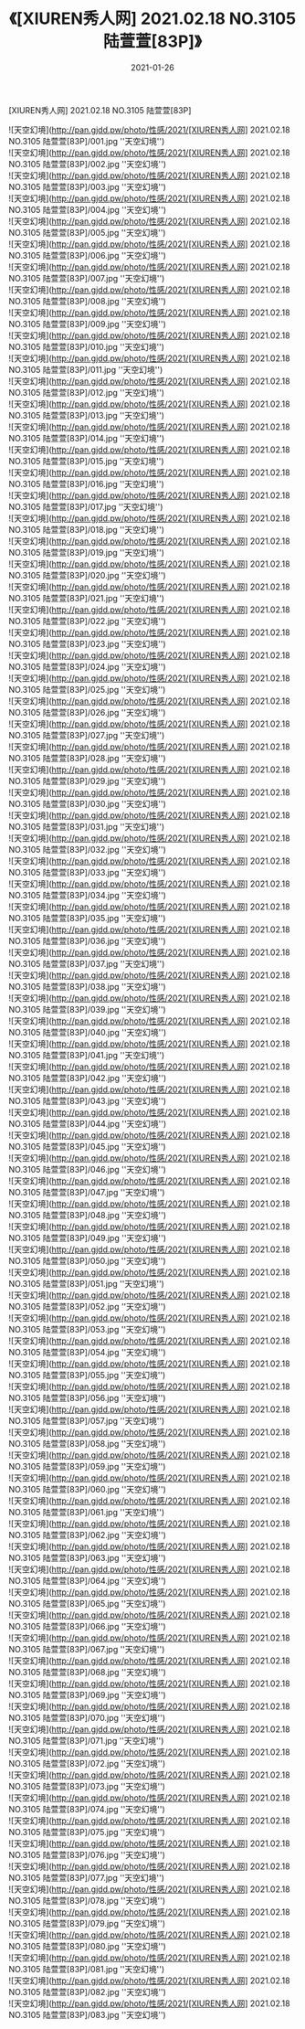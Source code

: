 ﻿---
layout: post
title:  《[XIUREN秀人网] 2021.02.18 NO.3105 陆萱萱[83P]》
date:   2021-01-26
img: http://pan.gjdd.pw/photo/性感/2021/[XIUREN秀人网] 2021.02.18 NO.3105 陆萱萱[83P]/000.jpg
categories: [美女, 性感, 泳衣]
---

[XIUREN秀人网] 2021.02.18 NO.3105 陆萱萱[83P]



![天空幻境](http://pan.gjdd.pw/photo/性感/2021/[XIUREN秀人网] 2021.02.18 NO.3105 陆萱萱[83P]/001.jpg ''天空幻境'') <br>
![天空幻境](http://pan.gjdd.pw/photo/性感/2021/[XIUREN秀人网] 2021.02.18 NO.3105 陆萱萱[83P]/002.jpg ''天空幻境'') <br>
![天空幻境](http://pan.gjdd.pw/photo/性感/2021/[XIUREN秀人网] 2021.02.18 NO.3105 陆萱萱[83P]/003.jpg ''天空幻境'') <br>
![天空幻境](http://pan.gjdd.pw/photo/性感/2021/[XIUREN秀人网] 2021.02.18 NO.3105 陆萱萱[83P]/004.jpg ''天空幻境'') <br>
![天空幻境](http://pan.gjdd.pw/photo/性感/2021/[XIUREN秀人网] 2021.02.18 NO.3105 陆萱萱[83P]/005.jpg ''天空幻境'') <br>
![天空幻境](http://pan.gjdd.pw/photo/性感/2021/[XIUREN秀人网] 2021.02.18 NO.3105 陆萱萱[83P]/006.jpg ''天空幻境'') <br>
![天空幻境](http://pan.gjdd.pw/photo/性感/2021/[XIUREN秀人网] 2021.02.18 NO.3105 陆萱萱[83P]/007.jpg ''天空幻境'') <br>
![天空幻境](http://pan.gjdd.pw/photo/性感/2021/[XIUREN秀人网] 2021.02.18 NO.3105 陆萱萱[83P]/008.jpg ''天空幻境'') <br>
![天空幻境](http://pan.gjdd.pw/photo/性感/2021/[XIUREN秀人网] 2021.02.18 NO.3105 陆萱萱[83P]/009.jpg ''天空幻境'') <br>
![天空幻境](http://pan.gjdd.pw/photo/性感/2021/[XIUREN秀人网] 2021.02.18 NO.3105 陆萱萱[83P]/010.jpg ''天空幻境'') <br>
![天空幻境](http://pan.gjdd.pw/photo/性感/2021/[XIUREN秀人网] 2021.02.18 NO.3105 陆萱萱[83P]/011.jpg ''天空幻境'') <br>
![天空幻境](http://pan.gjdd.pw/photo/性感/2021/[XIUREN秀人网] 2021.02.18 NO.3105 陆萱萱[83P]/012.jpg ''天空幻境'') <br>
![天空幻境](http://pan.gjdd.pw/photo/性感/2021/[XIUREN秀人网] 2021.02.18 NO.3105 陆萱萱[83P]/013.jpg ''天空幻境'') <br>
![天空幻境](http://pan.gjdd.pw/photo/性感/2021/[XIUREN秀人网] 2021.02.18 NO.3105 陆萱萱[83P]/014.jpg ''天空幻境'') <br>
![天空幻境](http://pan.gjdd.pw/photo/性感/2021/[XIUREN秀人网] 2021.02.18 NO.3105 陆萱萱[83P]/015.jpg ''天空幻境'') <br>
![天空幻境](http://pan.gjdd.pw/photo/性感/2021/[XIUREN秀人网] 2021.02.18 NO.3105 陆萱萱[83P]/016.jpg ''天空幻境'') <br>
![天空幻境](http://pan.gjdd.pw/photo/性感/2021/[XIUREN秀人网] 2021.02.18 NO.3105 陆萱萱[83P]/017.jpg ''天空幻境'') <br>
![天空幻境](http://pan.gjdd.pw/photo/性感/2021/[XIUREN秀人网] 2021.02.18 NO.3105 陆萱萱[83P]/018.jpg ''天空幻境'') <br>
![天空幻境](http://pan.gjdd.pw/photo/性感/2021/[XIUREN秀人网] 2021.02.18 NO.3105 陆萱萱[83P]/019.jpg ''天空幻境'') <br>
![天空幻境](http://pan.gjdd.pw/photo/性感/2021/[XIUREN秀人网] 2021.02.18 NO.3105 陆萱萱[83P]/020.jpg ''天空幻境'') <br>
![天空幻境](http://pan.gjdd.pw/photo/性感/2021/[XIUREN秀人网] 2021.02.18 NO.3105 陆萱萱[83P]/021.jpg ''天空幻境'') <br>
![天空幻境](http://pan.gjdd.pw/photo/性感/2021/[XIUREN秀人网] 2021.02.18 NO.3105 陆萱萱[83P]/022.jpg ''天空幻境'') <br>
![天空幻境](http://pan.gjdd.pw/photo/性感/2021/[XIUREN秀人网] 2021.02.18 NO.3105 陆萱萱[83P]/023.jpg ''天空幻境'') <br>
![天空幻境](http://pan.gjdd.pw/photo/性感/2021/[XIUREN秀人网] 2021.02.18 NO.3105 陆萱萱[83P]/024.jpg ''天空幻境'') <br>
![天空幻境](http://pan.gjdd.pw/photo/性感/2021/[XIUREN秀人网] 2021.02.18 NO.3105 陆萱萱[83P]/025.jpg ''天空幻境'') <br>
![天空幻境](http://pan.gjdd.pw/photo/性感/2021/[XIUREN秀人网] 2021.02.18 NO.3105 陆萱萱[83P]/026.jpg ''天空幻境'') <br>
![天空幻境](http://pan.gjdd.pw/photo/性感/2021/[XIUREN秀人网] 2021.02.18 NO.3105 陆萱萱[83P]/027.jpg ''天空幻境'') <br>
![天空幻境](http://pan.gjdd.pw/photo/性感/2021/[XIUREN秀人网] 2021.02.18 NO.3105 陆萱萱[83P]/028.jpg ''天空幻境'') <br>
![天空幻境](http://pan.gjdd.pw/photo/性感/2021/[XIUREN秀人网] 2021.02.18 NO.3105 陆萱萱[83P]/029.jpg ''天空幻境'') <br>
![天空幻境](http://pan.gjdd.pw/photo/性感/2021/[XIUREN秀人网] 2021.02.18 NO.3105 陆萱萱[83P]/030.jpg ''天空幻境'') <br>
![天空幻境](http://pan.gjdd.pw/photo/性感/2021/[XIUREN秀人网] 2021.02.18 NO.3105 陆萱萱[83P]/031.jpg ''天空幻境'') <br>
![天空幻境](http://pan.gjdd.pw/photo/性感/2021/[XIUREN秀人网] 2021.02.18 NO.3105 陆萱萱[83P]/032.jpg ''天空幻境'') <br>
![天空幻境](http://pan.gjdd.pw/photo/性感/2021/[XIUREN秀人网] 2021.02.18 NO.3105 陆萱萱[83P]/033.jpg ''天空幻境'') <br>
![天空幻境](http://pan.gjdd.pw/photo/性感/2021/[XIUREN秀人网] 2021.02.18 NO.3105 陆萱萱[83P]/034.jpg ''天空幻境'') <br>
![天空幻境](http://pan.gjdd.pw/photo/性感/2021/[XIUREN秀人网] 2021.02.18 NO.3105 陆萱萱[83P]/035.jpg ''天空幻境'') <br>
![天空幻境](http://pan.gjdd.pw/photo/性感/2021/[XIUREN秀人网] 2021.02.18 NO.3105 陆萱萱[83P]/036.jpg ''天空幻境'') <br>
![天空幻境](http://pan.gjdd.pw/photo/性感/2021/[XIUREN秀人网] 2021.02.18 NO.3105 陆萱萱[83P]/037.jpg ''天空幻境'') <br>
![天空幻境](http://pan.gjdd.pw/photo/性感/2021/[XIUREN秀人网] 2021.02.18 NO.3105 陆萱萱[83P]/038.jpg ''天空幻境'') <br>
![天空幻境](http://pan.gjdd.pw/photo/性感/2021/[XIUREN秀人网] 2021.02.18 NO.3105 陆萱萱[83P]/039.jpg ''天空幻境'') <br>
![天空幻境](http://pan.gjdd.pw/photo/性感/2021/[XIUREN秀人网] 2021.02.18 NO.3105 陆萱萱[83P]/040.jpg ''天空幻境'') <br>
![天空幻境](http://pan.gjdd.pw/photo/性感/2021/[XIUREN秀人网] 2021.02.18 NO.3105 陆萱萱[83P]/041.jpg ''天空幻境'') <br>
![天空幻境](http://pan.gjdd.pw/photo/性感/2021/[XIUREN秀人网] 2021.02.18 NO.3105 陆萱萱[83P]/042.jpg ''天空幻境'') <br>
![天空幻境](http://pan.gjdd.pw/photo/性感/2021/[XIUREN秀人网] 2021.02.18 NO.3105 陆萱萱[83P]/043.jpg ''天空幻境'') <br>
![天空幻境](http://pan.gjdd.pw/photo/性感/2021/[XIUREN秀人网] 2021.02.18 NO.3105 陆萱萱[83P]/044.jpg ''天空幻境'') <br>
![天空幻境](http://pan.gjdd.pw/photo/性感/2021/[XIUREN秀人网] 2021.02.18 NO.3105 陆萱萱[83P]/045.jpg ''天空幻境'') <br>
![天空幻境](http://pan.gjdd.pw/photo/性感/2021/[XIUREN秀人网] 2021.02.18 NO.3105 陆萱萱[83P]/046.jpg ''天空幻境'') <br>
![天空幻境](http://pan.gjdd.pw/photo/性感/2021/[XIUREN秀人网] 2021.02.18 NO.3105 陆萱萱[83P]/047.jpg ''天空幻境'') <br>
![天空幻境](http://pan.gjdd.pw/photo/性感/2021/[XIUREN秀人网] 2021.02.18 NO.3105 陆萱萱[83P]/048.jpg ''天空幻境'') <br>
![天空幻境](http://pan.gjdd.pw/photo/性感/2021/[XIUREN秀人网] 2021.02.18 NO.3105 陆萱萱[83P]/049.jpg ''天空幻境'') <br>
![天空幻境](http://pan.gjdd.pw/photo/性感/2021/[XIUREN秀人网] 2021.02.18 NO.3105 陆萱萱[83P]/050.jpg ''天空幻境'') <br>
![天空幻境](http://pan.gjdd.pw/photo/性感/2021/[XIUREN秀人网] 2021.02.18 NO.3105 陆萱萱[83P]/051.jpg ''天空幻境'') <br>
![天空幻境](http://pan.gjdd.pw/photo/性感/2021/[XIUREN秀人网] 2021.02.18 NO.3105 陆萱萱[83P]/052.jpg ''天空幻境'') <br>
![天空幻境](http://pan.gjdd.pw/photo/性感/2021/[XIUREN秀人网] 2021.02.18 NO.3105 陆萱萱[83P]/053.jpg ''天空幻境'') <br>
![天空幻境](http://pan.gjdd.pw/photo/性感/2021/[XIUREN秀人网] 2021.02.18 NO.3105 陆萱萱[83P]/054.jpg ''天空幻境'') <br>
![天空幻境](http://pan.gjdd.pw/photo/性感/2021/[XIUREN秀人网] 2021.02.18 NO.3105 陆萱萱[83P]/055.jpg ''天空幻境'') <br>
![天空幻境](http://pan.gjdd.pw/photo/性感/2021/[XIUREN秀人网] 2021.02.18 NO.3105 陆萱萱[83P]/056.jpg ''天空幻境'') <br>
![天空幻境](http://pan.gjdd.pw/photo/性感/2021/[XIUREN秀人网] 2021.02.18 NO.3105 陆萱萱[83P]/057.jpg ''天空幻境'') <br>
![天空幻境](http://pan.gjdd.pw/photo/性感/2021/[XIUREN秀人网] 2021.02.18 NO.3105 陆萱萱[83P]/058.jpg ''天空幻境'') <br>
![天空幻境](http://pan.gjdd.pw/photo/性感/2021/[XIUREN秀人网] 2021.02.18 NO.3105 陆萱萱[83P]/059.jpg ''天空幻境'') <br>
![天空幻境](http://pan.gjdd.pw/photo/性感/2021/[XIUREN秀人网] 2021.02.18 NO.3105 陆萱萱[83P]/060.jpg ''天空幻境'') <br>
![天空幻境](http://pan.gjdd.pw/photo/性感/2021/[XIUREN秀人网] 2021.02.18 NO.3105 陆萱萱[83P]/061.jpg ''天空幻境'') <br>
![天空幻境](http://pan.gjdd.pw/photo/性感/2021/[XIUREN秀人网] 2021.02.18 NO.3105 陆萱萱[83P]/062.jpg ''天空幻境'') <br>
![天空幻境](http://pan.gjdd.pw/photo/性感/2021/[XIUREN秀人网] 2021.02.18 NO.3105 陆萱萱[83P]/063.jpg ''天空幻境'') <br>
![天空幻境](http://pan.gjdd.pw/photo/性感/2021/[XIUREN秀人网] 2021.02.18 NO.3105 陆萱萱[83P]/064.jpg ''天空幻境'') <br>
![天空幻境](http://pan.gjdd.pw/photo/性感/2021/[XIUREN秀人网] 2021.02.18 NO.3105 陆萱萱[83P]/065.jpg ''天空幻境'') <br>
![天空幻境](http://pan.gjdd.pw/photo/性感/2021/[XIUREN秀人网] 2021.02.18 NO.3105 陆萱萱[83P]/066.jpg ''天空幻境'') <br>
![天空幻境](http://pan.gjdd.pw/photo/性感/2021/[XIUREN秀人网] 2021.02.18 NO.3105 陆萱萱[83P]/067.jpg ''天空幻境'') <br>
![天空幻境](http://pan.gjdd.pw/photo/性感/2021/[XIUREN秀人网] 2021.02.18 NO.3105 陆萱萱[83P]/068.jpg ''天空幻境'') <br>
![天空幻境](http://pan.gjdd.pw/photo/性感/2021/[XIUREN秀人网] 2021.02.18 NO.3105 陆萱萱[83P]/069.jpg ''天空幻境'') <br>
![天空幻境](http://pan.gjdd.pw/photo/性感/2021/[XIUREN秀人网] 2021.02.18 NO.3105 陆萱萱[83P]/070.jpg ''天空幻境'') <br>
![天空幻境](http://pan.gjdd.pw/photo/性感/2021/[XIUREN秀人网] 2021.02.18 NO.3105 陆萱萱[83P]/071.jpg ''天空幻境'') <br>
![天空幻境](http://pan.gjdd.pw/photo/性感/2021/[XIUREN秀人网] 2021.02.18 NO.3105 陆萱萱[83P]/072.jpg ''天空幻境'') <br>
![天空幻境](http://pan.gjdd.pw/photo/性感/2021/[XIUREN秀人网] 2021.02.18 NO.3105 陆萱萱[83P]/073.jpg ''天空幻境'') <br>
![天空幻境](http://pan.gjdd.pw/photo/性感/2021/[XIUREN秀人网] 2021.02.18 NO.3105 陆萱萱[83P]/074.jpg ''天空幻境'') <br>
![天空幻境](http://pan.gjdd.pw/photo/性感/2021/[XIUREN秀人网] 2021.02.18 NO.3105 陆萱萱[83P]/075.jpg ''天空幻境'') <br>
![天空幻境](http://pan.gjdd.pw/photo/性感/2021/[XIUREN秀人网] 2021.02.18 NO.3105 陆萱萱[83P]/076.jpg ''天空幻境'') <br>
![天空幻境](http://pan.gjdd.pw/photo/性感/2021/[XIUREN秀人网] 2021.02.18 NO.3105 陆萱萱[83P]/077.jpg ''天空幻境'') <br>
![天空幻境](http://pan.gjdd.pw/photo/性感/2021/[XIUREN秀人网] 2021.02.18 NO.3105 陆萱萱[83P]/078.jpg ''天空幻境'') <br>
![天空幻境](http://pan.gjdd.pw/photo/性感/2021/[XIUREN秀人网] 2021.02.18 NO.3105 陆萱萱[83P]/079.jpg ''天空幻境'') <br>
![天空幻境](http://pan.gjdd.pw/photo/性感/2021/[XIUREN秀人网] 2021.02.18 NO.3105 陆萱萱[83P]/080.jpg ''天空幻境'') <br>
![天空幻境](http://pan.gjdd.pw/photo/性感/2021/[XIUREN秀人网] 2021.02.18 NO.3105 陆萱萱[83P]/081.jpg ''天空幻境'') <br>
![天空幻境](http://pan.gjdd.pw/photo/性感/2021/[XIUREN秀人网] 2021.02.18 NO.3105 陆萱萱[83P]/082.jpg ''天空幻境'') <br>
![天空幻境](http://pan.gjdd.pw/photo/性感/2021/[XIUREN秀人网] 2021.02.18 NO.3105 陆萱萱[83P]/083.jpg ''天空幻境'') <br>